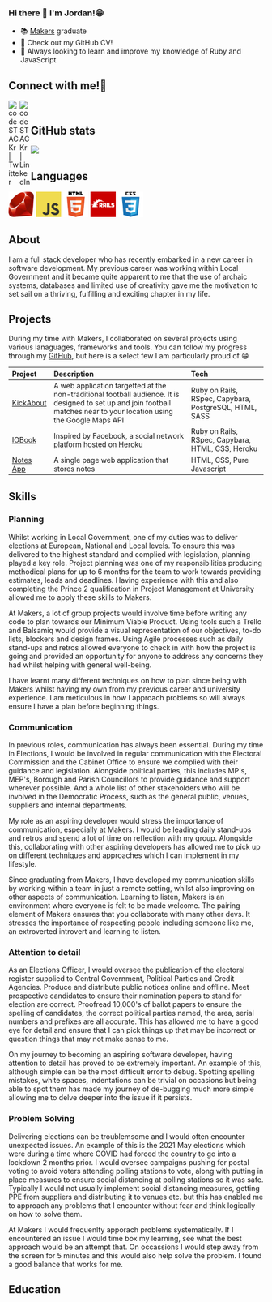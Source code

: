 ### Hi there 👋 I'm Jordan!😁

* 📚 [Makers](https://github.com/makersacademy) graduate
* 📄 Check out my GitHub CV!
* 🌱 Always looking to learn and improve my knowledge of Ruby and JavaScript

## Connect with me!👥
[<img align="left" alt="codeSTACKr | Twitter" width="22px" src="https://cdn.jsdelivr.net/npm/simple-icons@v3/icons/twitter.svg" />](https://twitter.com/jordan_veness)
[<img align="left" alt="codeSTACKr | LinkedIn" width="22px" src="https://cdn.jsdelivr.net/npm/simple-icons@v3/icons/linkedin.svg" />](https://www.linkedin.com/in/jordan-veness-8bb8a3106/)
<br>

## GitHub stats
<img height="180em" src="https://github-readme-stats.vercel.app/api?username=jordanveness&show_icons=true&hide_border=true&&count_private=true&include_all_commits=true" />
 
## Languages
<img height="50em" src="https://raw.githubusercontent.com/github/explore/80688e429a7d4ef2fca1e82350fe8e3517d3494d/topics/ruby/ruby.png" /> <img height="50em" src="https://raw.githubusercontent.com/github/explore/80688e429a7d4ef2fca1e82350fe8e3517d3494d/topics/javascript/javascript.png" /> <img height="50em" src="https://raw.githubusercontent.com/github/explore/80688e429a7d4ef2fca1e82350fe8e3517d3494d/topics/html/html.png" /> <img height="50em" src="https://raw.githubusercontent.com/github/explore/80688e429a7d4ef2fca1e82350fe8e3517d3494d/topics/rails/rails.png" />  <img height="50em" src="https://raw.githubusercontent.com/github/explore/80688e429a7d4ef2fca1e82350fe8e3517d3494d/topics/css/css.png" />  

## About 
I am a full stack developer who has recently embarked in a new career in software development. My previous career was working within Local Government and it became quite apparent to me that the use of archaic systems, databases and limited use of creativity gave me the motivation to set sail on a thriving, fulfilling and exciting chapter in my life. 

## Projects
During my time with Makers, I collaborated on several projects using various lanaguages, frameworks and tools. You can follow my progress through my [GitHub](github.com/jordanveness), but here is a select few I am particularly proud of 😁

| Project     | Description  | Tech  |
|:------------|:-------------|:-------|
| [KickAbout](https://github.com/lildann/kickabout)   | A web application targetted at the non-traditional football audience. It is designed to set up and join football matches near to your location using the Google Maps API | Ruby on Rails, RSpec, Capybara, PostgreSQL, HTML, SASS |
| [IOBook](https://github.com/tomal02/iobook) | Inspired by Facebook, a social network platform hosted on [Heroku](https://iobook.herokuapp.com/) | Ruby on Rails, RSpec, Capybara, HTML, CSS, Heroku |
| [Notes App](https://github.com/Maby0/notesApp) | A single page web application that stores notes | HTML, CSS, Pure Javascript |

## Skills
### Planning
Whilst working in Local Government, one of my duties was to deliver elections at European, National and Local levels. To ensure this was delivered to the highest standard and complied with legislation, planning played a key role. Project planning was one of my responsibilities producing methodical plans for up to 6 months for the team to work towards providing estimates, leads and deadlines. Having experience with this and also completing the Prince 2 qualification in Project Management at University allowed me to apply these skills to Makers.

At Makers, a lot of group projects would involve time before writing any code to plan towards our Minimum Viable Product. Using tools such a Trello and Balsamiq would provide a visual representation of our objectives, to-do lists, blockers and design frames. Using Agile processes such as daily stand-ups and retros allowed everyone to check in with how the project is going and provided an opportunity for anyone to address any concerns they had whilst helping with general well-being. 

I have learnt many different techniques on how to plan since being with Makers whilst having my own from my previous career and university experience. I am meticulous in how I approach problems so will always ensure I have a plan before beginning things. 

### Communication
In previous roles, communication has always been essential. During my time in Elections, I would be involved in regular communication with the Electoral Commission and the Cabinet Office to ensure we complied with their guidance and legislation. Alongside political parties, this includes MP's, MEP's, Borough and Parish Councillors to provide guidance and support wherever possible. And a whole list of other stakeholders who will be involved in the Democratic Process, such as the general public, venues, suppliers and internal departments. 

My role as an aspiring developer would stress the importance of communication, especially at Makers. I would be leading daily stand-ups and retros and spend a lot of time on reflection with my group. Alongside this, collaborating with other aspiring developers has allowed me to pick up on different techniques and approaches which I can implement in my lifestyle.

Since graduating from Makers, I have developed my communication skills by working within a team in just a remote setting, whilst also improving on other aspects of communication. Learning to listen, Makers is an environment where everyone is felt to be made welcome. The pairing element of Makers ensures that you collaborate with many other devs. It stresses the importance of respecting people including someone like me, an extroverted introvert and learning to listen. 

### Attention to detail
As an Elections Officer, I would oversee the publication of the electoral register supplied to Central Government, Political Parties and Credit Agencies. Produce and distribute public notices online and offline. Meet prospective candidates to ensure their nomination papers to stand for election are correct. Proofread 10,000's of ballot papers to ensure the spelling of candidates, the correct political parties named, the area, serial numbers and prefixes are all accurate. This has allowed me to have a good eye for detail and ensure that I can pick things up that may be incorrect or question things that may not make sense to me.

On my journey to becoming an aspiring software developer, having attention to detail has proved to be extremely important. An example of this, although simple can be the most difficult error to debug. Spotting spelling mistakes, white spaces, indentations can be trivial on occasions but being able to spot them has made my journey of de-bugging much more simple allowing me to delve deeper into the issue if it persists. 

### Problem Solving
Delivering elections can be troublemsome and I would often encounter unexpected issues. An example of this is the 2021 May elections which were during a time where COVID had forced the country to go into a lockdown 2 months prior. I would oversee campaigns pushing for postal voting to avoid voters attending polling stations to vote, along with putting in place measures to ensure social distancing at polling stations so it was safe. Typically I would not usually implement social distancing measures, getting PPE from suppliers and distributing it to venues etc. but this has enabled me to approach any problems that I encounter without fear and think logically on how to solve them. 

At Makers I would frequenlty apporach problems systematically. If I encountered an issue I would time box my learning, see what the best approach would be an attempt that. On occassions I would step away from the screen for 5 minutes and this would also help solve the problem. I found a good balance that works for me. 

## Education 
